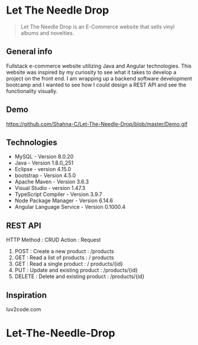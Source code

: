 # Let The Needle Drop

>Let The Needle Drop is an E-Commerce website that sells vinyl albums and novelties. 

## General info
Fullstack e-commerce website utilizing Java and Angular technologies. This website was inspired by my curiosity to see what it takes to develop a project on the front end. I am wrapping up a backend software development bootcamp and I wanted to see how I could design a REST API and see the functionality visually.  

## Demo
https://github.com/Shahna-C/Let-The-Needle-Drop/blob/master/Demo.gif

## Technologies
* MySQL - Version 8.0.20
* Java - Version 1.8.0_251
* Eclipse - version 4.15.0
* bootstrap - Version 4.5.0
* Apache Maven - Version 3.6.3
* Visual Studio - version 1.47.3
* TypeScript Compiler - Version 3.9.7
* Node Package Manager - Version 6.14.6
* Angular Language Service - Version 0.1000.4


## REST API
HTTP Method : CRUD Action : Request
1. POST : Create a new product : /products
2. GET : Read a list of products :  / products
3. GET : Read a single product : / products/{id}
4. PUT : Update and existing product : /products/{id}
5. DELETE : Delete and existing product : /products/{id}


## Inspiration
luv2code.com 

# Let-The-Needle-Drop

